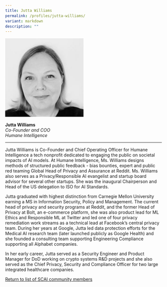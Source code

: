 ```yaml
---
title: Jutta Williams
permalink: /profiles/jutta-williams/
variant: markdown
description: ""
---
```

<div style="width:50%"><img src="/images/People/jutta_williams.jpeg" alt="Jutta Williams"></div>

**Jutta Williams**<br>*Co-Founder and COO*<br>*Humane Intelligence*<br>

---

Jutta Williams is Co-Founder and Chief Operating Officer for Humane Intelligence a tech nonprofit dedicated to engaging the public on societal impacts of AI models. At Humane Intelligence, Ms. Williams designs methods of structured public feedback - bias bounties, expert and public red teaming Global Head of Privacy and Assurance at Reddit. Ms. Williams also serves as a Privacy/Responsible AI evangelist and startup board advisor for several other startups. She was the inaugural Chairperson and Head of the US delegation to ISO for AI Standards. 

Jutta graduated with highest distinction from Carnegie Mellon University earning a MS in Information Security, Policy and Management. The current head of privacy and security programs at Reddit, and the former Head of Privacy at Bolt, an e-commerce platform, she was also product lead for ML Ethics and Responsible ML at Twitter and led one of four privacy remediation work streams as a technical lead at Facebook’s central privacy team. During her years at Google, Jutta led data protection efforts for the Medical AI research team (later launched publicly as Google Health) and she founded a consulting team supporting Engineering Compliance supporting all Alphabet companies. 

In her early career, Jutta served as a Security Engineer and Product Manager for DoD working on crypto systems R&amp;D projects and she also served as the Chief Privacy, Security and Compliance Officer for two large integrated healthcare companies.

[Return to list of SCAI community members](/community)